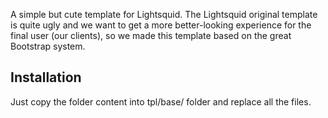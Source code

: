 A simple but cute template for Lightsquid. The Lightsquid original template is quite ugly 
and we want to get a more better-looking experience for the final user (our clients), so 
we made this template based on the great Bootstrap system.

Installation
------------
Just copy the folder content into tpl/base/ folder and replace all the files.
